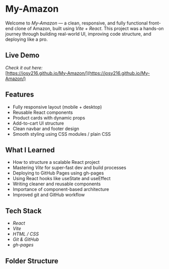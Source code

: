 # My-Amazon

Welcome to *My-Amazon* — a clean, responsive, and fully functional front-end clone of Amazon, built using *Vite + React*. This project was a hands-on journey through building real-world UI, improving code structure, and deploying like a pro.

## Live Demo

*Check it out here:*  
[https://josy216.github.io/My-Amazon/](https://josy216.github.io/My-Amazon/)

## Features

- Fully responsive layout (mobile + desktop)
- Reusable React components
- Product cards with dynamic props
- Add-to-cart UI structure
- Clean navbar and footer design
- Smooth styling using CSS modules / plain CSS

## What I Learned

- How to structure a scalable React project
- Mastering *Vite* for super-fast dev and build processes
- Deploying to GitHub Pages using gh-pages
- Using React hooks like useState and useEffect
- Writing cleaner and reusable components
- Importance of component-based architecture
- Improved git and GitHub workflow

## Tech Stack

- *React*
- *Vite*
- *HTML / CSS*
- *Git & GitHub*
- *gh-pages*

## Folder Structure
